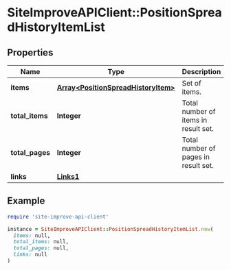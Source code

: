 # SiteImproveAPIClient::PositionSpreadHistoryItemList

## Properties

| Name | Type | Description | Notes |
| ---- | ---- | ----------- | ----- |
| **items** | [**Array&lt;PositionSpreadHistoryItem&gt;**](PositionSpreadHistoryItem.md) | Set of items. |  |
| **total_items** | **Integer** | Total number of items in result set. |  |
| **total_pages** | **Integer** | Total number of pages in result set. |  |
| **links** | [**Links1**](Links1.md) |  | [optional] |

## Example

```ruby
require 'site-improve-api-client'

instance = SiteImproveAPIClient::PositionSpreadHistoryItemList.new(
  items: null,
  total_items: null,
  total_pages: null,
  links: null
)
```


